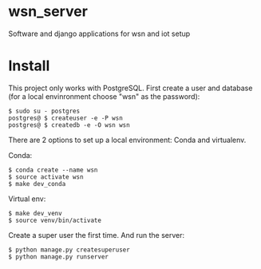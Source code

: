 # wsn\_server
Software and django applications for wsn and iot setup

# Install

This project only works with PostgreSQL. First create a user and database
(for a local envinronment choose "wsn" as the password):

    $ sudo su - postgres
    postgres@ $ createuser -e -P wsn
    postgres@ $ createdb -e -O wsn wsn

There are 2 options to set up a local environment: Conda and virtualenv.

Conda:

    $ conda create --name wsn
    $ source activate wsn
    $ make dev_conda

Virtual env:

    $ make dev_venv
    $ source venv/bin/activate

Create a super user the first time. And run the server:

    $ python manage.py createsuperuser
    $ python manage.py runserver
